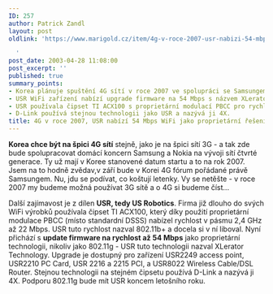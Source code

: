 ```yaml
---
ID: 257
author: Patrick Zandl
layout: post
oldlink: 'https://www.marigold.cz/item/4g-v-roce-2007-usr-nabizi-54-mbps-wifi-jako-proprietarni-reseni

  '
post_date: 2003-04-28 11:08:00
post_excerpt: ''
published: true
summary_points:
- Korea plánuje spuštění 4G sítí v roce 2007 ve spolupráci se Samsungem a Nokií.
- USR WiFi zařízení nabízí upgrade firmware na 54 Mbps s názvem XLerator Technology.
- USR používala čipset TI ACX100 s proprietární modulací PBCC pro rychlost 22 Mbps.
- D-Link používá stejnou technologii jako USR a nazývá ji 4X.
title: 4G v roce 2007, USR nabízí 54 Mbps WiFi jako proprietární řešení
---
```


<p>
<STRONG>Korea chce být na špici 4G sítí</STRONG> stejně, jako je na špici sítí 3G - a tak zde bude spolupracovat domácí koncern Samsung a Nokia na vývoji sítí čtvrté generace. Ty už mají v Koree stanovené datum startu a to na rok 2007. Jsem na to hodně zvědav,v září bude v Korei 4G fórum pořádané právě Samsungem. Nu, jdu se podívat, co koštují letenky. Vy se netěšte - v roce 2007 my budeme možná používat 3G sítě a o 4G si budeme číst...</p>

<p>
Další zajímavost je z dílen <STRONG>USR, tedy US Robotics</STRONG>. Firma již dlouho do svých WiFi výrobků používala čipset TI ACX100, který díky použití proprietární modulace PBCC (místo standardní DSSS) nabízel rychlost v pásmu 2,4 GHz až 22 Mbps. USR tuto rychlost nazval 802.11b+ a docela si v ní liboval. Nyní přichází s <STRONG>update firmware na rychlost až 54 Mbps</STRONG> jako proprietární technologii, nikoliv jako 802.11g - USR tuto technologii nazval XLerator Technology. Upgrade je dostupný pro zařízení USR2249 access point, USR2210 PC Card, USR 2216 a 2215 PCI, a USR8022 Wireless Cable/DSL Router. Stejnou technologii na stejném čipsetu používá D-Link a nazývá ji 4X. Podporu 802.11g bude mít USR koncem letošního roku.</p>